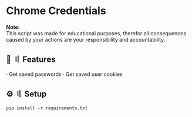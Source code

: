 Chrome Credentials
==================
**Note:** \
This script was made for educational purposes, therefor all consequences caused by your actions are your responsibility and accountability.

## 🔰 〢 Features
· Get saved passwords
· Get saved user cookies

## ⚙️ 〢 Setup
```
pip install -r requirements.txt
```


